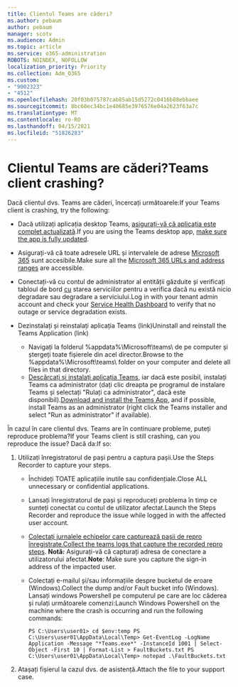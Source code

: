 ```yaml
---
title: Clientul Teams are căderi?
ms.author: pebaum
author: pebaum
manager: scotv
ms.audience: Admin
ms.topic: article
ms.service: o365-administration
ROBOTS: NOINDEX, NOFOLLOW
localization_priority: Priority
ms.collection: Adm_O365
ms.custom:
- "9002323"
- "4512"
ms.openlocfilehash: 20f03b075787cab85ab15d5272c0416b88ebbaee
ms.sourcegitcommit: 8bc60ec34bc1e40685e3976576e04a2623f63a7c
ms.translationtype: MT
ms.contentlocale: ro-RO
ms.lasthandoff: 04/15/2021
ms.locfileid: "51826283"
---
```

# <a name="teams-client-crashing"></a><span data-ttu-id="71fc2-102">Clientul Teams are căderi?</span><span class="sxs-lookup"><span data-stu-id="71fc2-102">Teams client crashing?</span></span>

<span data-ttu-id="71fc2-103">Dacă clientul dvs. Teams are căderi, încercați următoarele:</span><span class="sxs-lookup"><span data-stu-id="71fc2-103">If your Teams client is crashing, try the following:</span></span>

- <span data-ttu-id="71fc2-104">Dacă utilizați aplicația desktop Teams, [asigurați-vă că aplicația este complet actualizată](https://support.office.com/article/Update-Microsoft-Teams-535a8e4b-45f0-4f6c-8b3d-91bca7a51db1).</span><span class="sxs-lookup"><span data-stu-id="71fc2-104">If you are using the Teams desktop app, [make sure the app is fully updated](https://support.office.com/article/Update-Microsoft-Teams-535a8e4b-45f0-4f6c-8b3d-91bca7a51db1).</span></span>

- <span data-ttu-id="71fc2-105">Asigurați-vă că toate adresele URL și intervalele de adrese [Microsoft 365](https://docs.microsoft.com/microsoftteams/connectivity-issues) sunt accesibile.</span><span class="sxs-lookup"><span data-stu-id="71fc2-105">Make sure all the [Microsoft 365 URLs and address ranges](https://docs.microsoft.com/microsoftteams/connectivity-issues) are accessible.</span></span>

- <span data-ttu-id="71fc2-106">Conectați-vă cu contul de administrator al entității găzduite și verificați tabloul de bord [cu](https://docs.microsoft.com/office365/enterprise/view-service-health) starea serviciilor pentru a verifica dacă nu există nicio degradare sau degradare a serviciului.</span><span class="sxs-lookup"><span data-stu-id="71fc2-106">Log in with your tenant admin account and check your [Service Health Dashboard](https://docs.microsoft.com/office365/enterprise/view-service-health) to verify that no outage or service degradation exists.</span></span>

- <span data-ttu-id="71fc2-107">Dezinstalați și reinstalați aplicația Teams (link)</span><span class="sxs-lookup"><span data-stu-id="71fc2-107">Uninstall and reinstall the Teams Application (link)</span></span>
    - <span data-ttu-id="71fc2-108">Navigați la folderul %appdata%\Microsoft\teams\ de pe computer și ștergeți toate fișierele din acel director.</span><span class="sxs-lookup"><span data-stu-id="71fc2-108">Browse to the %appdata%\Microsoft\teams\ folder on your computer and delete all files in that directory.</span></span>
    - <span data-ttu-id="71fc2-109">[Descărcați și instalați aplicația Teams](https://www.microsoft.com/microsoft-365/microsoft-teams/group-chat-software#office-DesktopAppDownload-ofoushy), iar dacă este posibil, instalați Teams ca administrator (dați clic dreapta pe programul de instalare Teams și selectați "Rulați ca administrator", dacă este disponibil).</span><span class="sxs-lookup"><span data-stu-id="71fc2-109">[Download and install the Teams App](https://www.microsoft.com/microsoft-365/microsoft-teams/group-chat-software#office-DesktopAppDownload-ofoushy), and if possible, install Teams as an administrator (right click the Teams installer and select "Run as administrator" if available).</span></span>

<span data-ttu-id="71fc2-110">În cazul în care clientul dvs. Teams are în continuare probleme, puteți reproduce problema?</span><span class="sxs-lookup"><span data-stu-id="71fc2-110">If your Teams client is still crashing, can you reproduce the issue?</span></span> <span data-ttu-id="71fc2-111">Dacă da:</span><span class="sxs-lookup"><span data-stu-id="71fc2-111">If so:</span></span>

1. <span data-ttu-id="71fc2-112">Utilizați înregistratorul de pași pentru a captura pașii.</span><span class="sxs-lookup"><span data-stu-id="71fc2-112">Use the Steps Recorder to capture your steps.</span></span>
    - <span data-ttu-id="71fc2-113">Închideți TOATE aplicațiile inutile sau confidențiale.</span><span class="sxs-lookup"><span data-stu-id="71fc2-113">Close ALL unnecessary or confidential applications.</span></span>
    - <span data-ttu-id="71fc2-114">Lansați înregistratorul de pași și reproduceți problema în timp ce sunteți conectat cu contul de utilizator afectat.</span><span class="sxs-lookup"><span data-stu-id="71fc2-114">Launch the Steps Recorder and reproduce the issue while logged in with the affected user account.</span></span>
    - <span data-ttu-id="71fc2-115">[Colectați jurnalele echipelor care capturează pașii de repro înregistrate.](https://docs.microsoft.com/microsoftteams/log-files)</span><span class="sxs-lookup"><span data-stu-id="71fc2-115">[Collect the teams logs that capture the recorded repro steps](https://docs.microsoft.com/microsoftteams/log-files).</span></span> <span data-ttu-id="71fc2-116">**Notă:** Asigurați-vă că capturați adresa de conectare a utilizatorului afectat.</span><span class="sxs-lookup"><span data-stu-id="71fc2-116">**Note**: Make sure you capture the sign-in address of the impacted user.</span></span>
    - <span data-ttu-id="71fc2-117">Colectați e-mailul și/sau informațiile despre bucketul de eroare (Windows).</span><span class="sxs-lookup"><span data-stu-id="71fc2-117">Collect the dump and/or Fault bucket info (Windows).</span></span> <span data-ttu-id="71fc2-118">Lansați windows Powershell pe computerul pe care are loc căderea și rulați următoarele comenzi:</span><span class="sxs-lookup"><span data-stu-id="71fc2-118">Launch Windows Powershell on the machine where the crash is occurring and run the following commands:</span></span>

        `
        PS C:\Users\user01> cd $env:temp
        PS C:\Users\user01\AppData\Local\Temp> Get-EventLog -LogName Application -Message "*Teams.exe*" -InstanceId 1001 | Select-Object -First 10 | Format-List > FaultBuckets.txt
        PS C:\Users\user01\AppData\Local\Temp> notepad .\FaultBuckets.txt
        `
    
2. <span data-ttu-id="71fc2-119">Atașați fișierul la cazul dvs. de asistență.</span><span class="sxs-lookup"><span data-stu-id="71fc2-119">Attach the file to your support case.</span></span>
